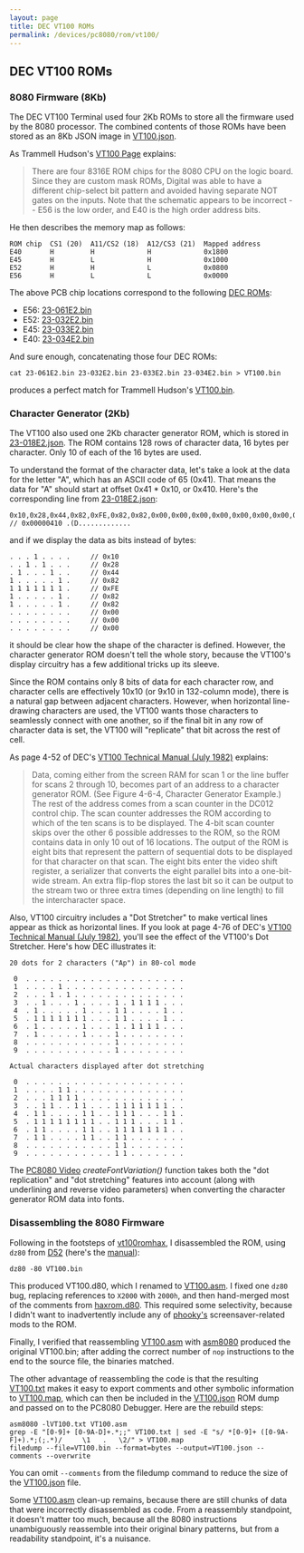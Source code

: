 ```yaml
---
layout: page
title: DEC VT100 ROMs
permalink: /devices/pc8080/rom/vt100/
---
```


DEC VT100 ROMs
--------------

### 8080 Firmware (8Kb)

The DEC VT100 Terminal used four 2Kb ROMs to store all the firmware used by the 8080 processor.
The combined contents of those ROMs have been stored as an 8Kb JSON image in [VT100.json](VT100.json).

As Trammell Hudson's [VT100 Page](https://trmm.net/VT100) explains:

> There are four 8316E ROM chips for the 8080 CPU on the logic board. Since they are custom mask ROMs,
Digital was able to have a different chip-select bit pattern and avoided having separate NOT gates on
the inputs.  Note that the schematic appears to be incorrect -- E56 is the low order, and E40 is the
high order address bits.

He then describes the memory map as follows:

	ROM chip  CS1 (20)  A11/CS2 (18)  A12/CS3 (21)  Mapped address
	E40       H         H             H             0x1800
	E45       H         L             H             0x1000
	E52       H         H             L             0x0800
	E56       H         L             L             0x0000

The above PCB chip locations correspond to the following [DEC ROMs](/devices/dec/rom/):

* E56: [23-061E2.bin](https://web.archive.org/web/20140723115846/http://www.dunnington.u-net.com/public/DECROMs/23-061E2.bin)
* E52: [23-032E2.bin](https://web.archive.org/web/20140723115846/http://www.dunnington.u-net.com/public/DECROMs/23-032E2.bin)
* E45: [23-033E2.bin](https://web.archive.org/web/20140723115846/http://www.dunnington.u-net.com/public/DECROMs/23-033E2.bin)
* E40: [23-034E2.bin](https://web.archive.org/web/20140723115846/http://www.dunnington.u-net.com/public/DECROMs/23-034E2.bin)

And sure enough, concatenating those four DEC ROMs:

	cat 23-061E2.bin 23-032E2.bin 23-033E2.bin 23-034E2.bin > VT100.bin

produces a perfect match for Trammell Hudson's [VT100.bin](http://trmm.net/images/2/20/VT100.bin).

### Character Generator (2Kb)

The VT100 also used one 2Kb character generator ROM, which is stored in [23-018E2.json](23-018E2.json).
The ROM contains 128 rows of character data, 16 bytes per character.  Only 10 of each of the 16 bytes are used.

To understand the format of the character data, let's take a look at the data for the letter "A", which has an ASCII code
of 65 (0x41).  That means the data for "A" should start at offset 0x41 * 0x10, or 0x410.  Here's the corresponding line from
[23-018E2.json](23-018E2.json):

	0x10,0x28,0x44,0x82,0xFE,0x82,0x82,0x00,0x00,0x00,0x00,0x00,0x00,0x00,0x00,0x00, // 0x00000410 .(D.............

and if we display the data as bits instead of bytes:

	. . . 1 . . . .     // 0x10
	. . 1 . 1 . . .     // 0x28
	. 1 . . . 1 . .     // 0x44
	1 . . . . . 1 .     // 0x82
	1 1 1 1 1 1 1 .     // 0xFE
	1 . . . . . 1 .     // 0x82
	1 . . . . . 1 .     // 0x82
	. . . . . . . .     // 0x00
	. . . . . . . .     // 0x00
	. . . . . . . .     // 0x00

it should be clear how the shape of the character is defined.  However, the character generator ROM doesn't tell the whole story,
because the VT100's display circuitry has a few additional tricks up its sleeve.

Since the ROM contains only 8 bits of data for each character row, and character cells are effectively 10x10 (or 9x10 in 132-column
mode), there is a natural gap between adjacent characters.  However, when horizontal line-drawing characters are used, the VT100 wants
those characters to seamlessly connect with one another, so if the final bit in any row of character data is set, the VT100 will
"replicate" that bit across the rest of cell. 

As page 4-52 of DEC's [VT100 Technical Manual (July 1982)](http://bitsavers.informatik.uni-stuttgart.de/pdf/dec/terminal/vt100/EK-VT100-TM-003_VT100_Technical_Manual_Jul82.pdf)
explains:

> Data, coming either from the screen RAM for scan 1 or the line buffer for scans 2 through 10, becomes part of an
address to a character generator ROM. (See Figure 4-6-4, Character Generator Example.)  The rest of the address comes
from a scan counter in the DC012 control chip.  The scan counter addresses the ROM according to which of the ten scans
is to be displayed.  The 4-bit scan counter skips over the other 6 possible addresses to the ROM, so the ROM contains
data in only 10 out of 16 locations.  The output of the ROM is eight bits that represent the pattern of sequential
dots to be displayed for that character on that scan.  The eight bits enter the video shift register, a serializer
that converts the eight parallel bits into a one-bit-wide stream.  An extra flip-flop stores the last bit so it can
be output to the stream two or three extra times (depending on line length) to fill the intercharacter space.

Also, VT100 circuitry includes a "Dot Stretcher" to make vertical lines appear as thick as horizontal lines.  If you look
at page 4-76 of DEC's [VT100 Technical Manual (July 1982)](http://bitsavers.informatik.uni-stuttgart.de/pdf/dec/terminal/vt100/EK-VT100-TM-003_VT100_Technical_Manual_Jul82.pdf),
you'll see the effect of the VT100's Dot Stretcher.  Here's how DEC illustrates it:

	20 dots for 2 characters ("Ap") in 80-col mode
	
	 0  . . . . . . . . . . . . . . . . . . . .
	 1  . . . . 1 . . . . . . . . . . . . . . .
	 2  . . . 1 . 1 . . . . . . . . . . . . . .
	 3  . . 1 . . . 1 . . . . 1 . 1 1 1 1 . . .
	 4  . 1 . . . . . 1 . . . 1 1 . . . . 1 . .
	 5  . 1 1 1 1 1 1 1 . . . 1 1 . . . . 1 . .
	 6  . 1 . . . . . 1 . . . 1 . 1 1 1 1 . . .
	 7  . 1 . . . . . 1 . . . 1 . . . . . . . .
	 8  . . . . . . . . . . . 1 . . . . . . . .
	 9  . . . . . . . . . . . 1 . . . . . . . .
	
	Actual characters displayed after dot stretching
	
	 0  . . . . . . . . . . . . . . . . . . . .
	 1  . . . . 1 1 . . . . . . . . . . . . . .
	 2  . . . 1 1 1 1 . . . . . . . . . . . . .
	 3  . . 1 1 . . 1 1 . . . 1 1 1 1 1 1 1 . .
	 4  . 1 1 . . . . 1 1 . . 1 1 1 . . . 1 1 .
	 5  . 1 1 1 1 1 1 1 1 . . 1 1 1 . . . 1 1 .
	 6  . 1 1 . . . . 1 1 . . 1 1 1 1 1 1 1 . .
	 7  . 1 1 . . . . 1 1 . . 1 1 . . . . . . .
	 8  . . . . . . . . . . . 1 1 . . . . . . .
	 9  . . . . . . . . . . . 1 1 . . . . . . .

The [PC8080 Video](/modules/pc8080/lib/video.js) *createFontVariation()* function takes both the "dot replication" and "dot stretching"
features into account (along with underlining and reverse video parameters) when converting the character generator ROM data into fonts.   

### Disassembling the 8080 Firmware

Following in the footsteps of [vt100romhax](http://vt100romhax.tumblr.com/post/90697428973/the-vt100-memory-map-and-8080-disassembly),
I disassembled the ROM, using `dz80` from [D52](http://www.brouhaha.com/~eric/software/d52/) (here's the [manual](http://www.bipom.com/documents/dis51/d52manual.html)):

	dz80 -80 VT100.bin

This produced VT100.d80, which I renamed to [VT100.asm](VT100.asm).  I fixed one `dz80` bug, replacing references to
`X2000` with `2000h`, and then hand-merged most of the comments from [haxrom.d80](https://github.com/phooky/VT100-Hax/blob/master/ROMs/haxrom.d80).
This required some selectivity, because I didn't want to inadvertently include any of [phooky's](https://github.com/phooky)
screensaver-related mods to the ROM.

Finally, I verified that reassembling [VT100.asm](VT100.asm) with [asm8080](https://github.com/begoon/asm8080) produced the
original VT100.bin; after adding the correct number of `nop` instructions to the end to the source file, the binaries matched.

The other advantage of reassembling the code is that the resulting [VT100.txt](VT100.txt) makes it easy to export comments
and other symbolic information to [VT100.map](VT100.map), which can then be included in the [VT100.json](VT100.json) ROM dump
and passed on to the PC8080 Debugger.  Here are the rebuild steps:

	asm8080 -lVT100.txt VT100.asm
	grep -E "[0-9]+ [0-9A-D]+.*;;" VT100.txt | sed -E "s/ *[0-9]+ ([0-9A-F]+).*;(;.*)/     \1   .   \2/" > VT100.map
	filedump --file=VT100.bin --format=bytes --output=VT100.json --comments --overwrite

You can omit `--comments` from the filedump command to reduce the size of the [VT100.json](VT100.json) file.

Some [VT100.asm](VT100.asm) clean-up remains, because there are still chunks of data that were incorrectly disassembled as code.
From a reassembly standpoint, it doesn't matter too much, because all the 8080 instructions unambiguously reassemble into their
original binary patterns, but from a readability standpoint, it's a nuisance.
